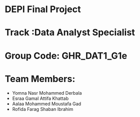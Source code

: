 # DEPI Final Project
# Track :Data Analyst Specialist
# Group Code: GHR_DAT1_G1e
# Team Members:
- Yomna Nasr Mohammed Derbala
- Esraa Gamal Attifa Khattab
- Aalaa Mohammed Moustafa Gad
- Rofida Farag Shaban Ibrahim
